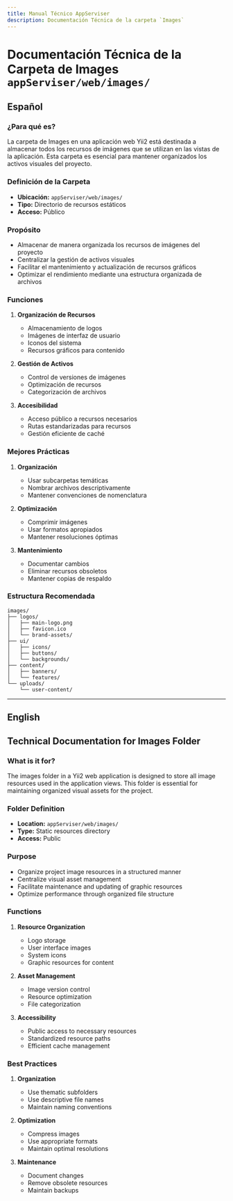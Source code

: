 ```yaml
---
title: Manual Técnico AppServiser
description: Documentación Técnica de la carpeta `Images`
---
```


# Documentación Técnica de la Carpeta de Images `appServiser/web/images/`

## Español

### ¿Para qué es?
La carpeta de Images en una aplicación web Yii2 está destinada a almacenar todos los recursos de imágenes que se utilizan en las vistas de la aplicación. Esta carpeta es esencial para mantener organizados los activos visuales del proyecto.

### Definición de la Carpeta
- **Ubicación:** `appServiser/web/images/`
- **Tipo:** Directorio de recursos estáticos
- **Acceso:** Público

### Propósito
- Almacenar de manera organizada los recursos de imágenes del proyecto
- Centralizar la gestión de activos visuales
- Facilitar el mantenimiento y actualización de recursos gráficos
- Optimizar el rendimiento mediante una estructura organizada de archivos

### Funciones

1. **Organización de Recursos**
   - Almacenamiento de logos
   - Imágenes de interfaz de usuario
   - Iconos del sistema
   - Recursos gráficos para contenido

2. **Gestión de Activos**
   - Control de versiones de imágenes
   - Optimización de recursos
   - Categorización de archivos

3. **Accesibilidad**
   - Acceso público a recursos necesarios
   - Rutas estandarizadas para recursos
   - Gestión eficiente de caché

### Mejores Prácticas  

1. **Organización**
   - Usar subcarpetas temáticas
   - Nombrar archivos descriptivamente
   - Mantener convenciones de nomenclatura

2. **Optimización**
   - Comprimir imágenes
   - Usar formatos apropiados
   - Mantener resoluciones óptimas

3. **Mantenimiento**
   - Documentar cambios
   - Eliminar recursos obsoletos
   - Mantener copias de respaldo


### Estructura Recomendada 
```
images/
├── logos/
│   ├── main-logo.png
│   ├── favicon.ico
│   └── brand-assets/
├── ui/
│   ├── icons/
│   ├── buttons/
│   └── backgrounds/
├── content/
│   ├── banners/
│   └── features/
└── uploads/
    └── user-content/
```

---

## English

## Technical Documentation for Images Folder

### What is it for?
The images folder in a Yii2 web application is designed to store all image resources used in the application views. This folder is essential for maintaining organized visual assets for the project.

### Folder Definition
- **Location:** `appServiser/web/images/`
- **Type:** Static resources directory
- **Access:** Public

### Purpose
- Organize project image resources in a structured manner
- Centralize visual asset management
- Facilitate maintenance and updating of graphic resources
- Optimize performance through organized file structure

### Functions

1. **Resource Organization**
   - Logo storage
   - User interface images
   - System icons
   - Graphic resources for content

2. **Asset Management**
   - Image version control
   - Resource optimization
   - File categorization

3. **Accessibility**
   - Public access to necessary resources
   - Standardized resource paths
   - Efficient cache management


### Best Practices  

1. **Organization**
   - Use thematic subfolders
   - Use descriptive file names
   - Maintain naming conventions

2. **Optimization**
   - Compress images
   - Use appropriate formats
   - Maintain optimal resolutions

3. **Maintenance**
   - Document changes
   - Remove obsolete resources
   - Maintain backups





